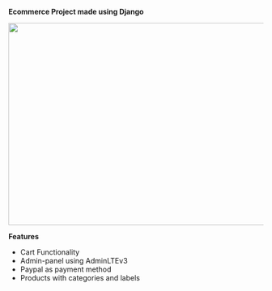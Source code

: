 **Ecommerce Project made using Django**

<p><image src="static/img/app_img.PNG" width="900" height="400" /></p>

**Features**
- Cart Functionality
- Admin-panel using AdminLTEv3
- Paypal as payment method
- Products with categories and labels
